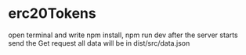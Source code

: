 # erc20Tokens
open terminal and write npm install,
npm run dev 
after the server starts send the Get request
all data will be in dist/src/data.json
